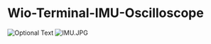 # Wio-Terminal-IMU-Oscilloscope

![Optional Text](../master/images/IMU.JPG)
<img src="https://github.com/paddygoat/Wio-Terminal-IMU-Oscilloscope/blob/main/images/IMU.JPG" alt="IMU.JPG"/>
